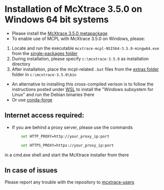 # Installation of McXtrace 3.5.0 on Windows 64 bit systems

* Please install the [McXtrace 3.5.0 metapackage](https://download.mcxtrace.org/mcxtrace-3.5.0/windows/McXtrace-Metapackage-3.5.0-win64.exe)
* To enable use of MCPL with McXtrace 3.5.0 on Windows, please:
 1) Locate and run the executable `mcxtrace-mcpl-NSIS64-3.5.0-mingw64.exe` from the [single-packages folder](https://download.mcxtrace.org/mcxtrace-3.5.0/windows/single-packages)
 2) During installation, please specify `c:\mcxtrace-3.5.0` as installation directory
 3) After installation, place the mcpl-related `.bat` files from the [extras folder](https://download.mcxtrace.org/mcxtrace-3.5.0/windows/extras) folder in `c:\mcxtrace-3.5.0\bin`


* An alternative to installing this cross-compiled verison is to follow the instructions
posted under [WSL](WSL/README.md) to install the "Windows subsystem for Linux" and run the Debian binaries there
* Or use [conda-forge](../conda/README.md)

## Internet access required:
* If you are behind a proxy server, please use the commands
	```bash
		set HTTP_PROXY=http://your_proxy_ip:port
	```
	```bash
		set HTTPS_PROXY=https://your_proxy_ip:port
	```
in a cmd.exe shell and start the McXtrace installer from there	

## In case of issues
Please report any trouble with the repository to [mcxtrace-users](mailto:mcxtrace-users@mcxtrace.org)

